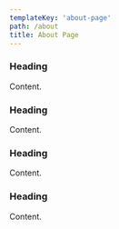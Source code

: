 ```yaml
---
templateKey: 'about-page'
path: /about
title: About Page
---
```

### Heading
Content.

### Heading
Content.

### Heading
Content.

### Heading
Content.
